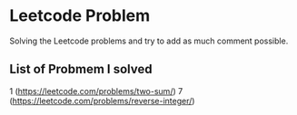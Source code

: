 # Leetcode Problem

Solving the Leetcode problems and try to add as much comment possible.

## List of Probmem I solved

1 (https://leetcode.com/problems/two-sum/)
7 (https://leetcode.com/problems/reverse-integer/)
